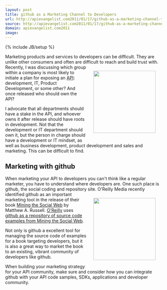 ```yaml
---
layout: post
title: github as a Marketing Channel to Developers
url: http://apievangelist.com2011/01/17/github-as-a-marketing-channel-to-developers/
source: http://apievangelist.com2011/01/17/github-as-a-marketing-channel-to-developers/
domain: apievangelist.com2011
image: 
---
```

{% include JB/setup %}
Marketing products and services to developers can be difficult.   They are unlike other consumers and often are difficult to reach and build trust with.
<a href="https://github.com/"><img style="padding: 20px;" src="http://kinlane-productions.s3.amazonaws.com/github-logo.png" alt="" width="200" align="right" /></a>
Recently, I was discussing which group within a company is most likely to initiate a plan for exposing an <a href="http://www.apievangelist.com/">API</a>: development, IT, Product Development, or some other? And once released who should own the API?<p></p>
I advocate that all departments should have a stake in the API, and whoever owns it after release should have roots in development.  Not that the development or IT department should own it, but the person in charge should have a development or IT mindset, as well as business development, product development and sales and marketing.  This can be difficult to find.
<h2>Marketing with github</h2>
When marketing your API to developers you can't think like a regular marketer, you have to understand where developers are.  One such place is github, the social coding and repository site.
<a href="http://oreilly.com/catalog/0636920010203"><img style="padding: 20px;" src="http://covers.oreilly.com/images/0636920010203/cat.gif" alt="" width="200" align="right" /></a>
O'Reilly Media recently identified github as an important marketing tool in the release of their book <a href="http://oreilly.com/catalog/0636920010203" target="_blank">Mining the Social Web</a> by Matthew A. Russell.  <a href="http://oreilly.com/" target="_blank">O'Reilly</a> uses <a href="https://github.com/ptwobrussell/Mining-the-Social-Web">github as a repository of source code examples from Mining the Social Web</a>.<p></p>
Not only is github a excellent tool for managing the source code of examples for a book targeting developers, but it is also a great way to market the book to an existing, vibrant community of developers like github.<p></p>
When building your marketing strategy for your API community, make sure and consider how you can integrate github with your API code samples, SDKs, applications and developer community.

